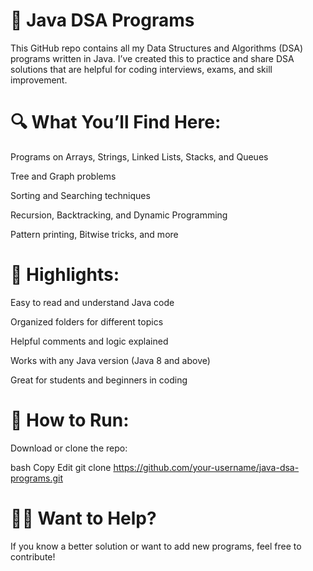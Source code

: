 # 📘 Java DSA Programs
This GitHub repo contains all my Data Structures and Algorithms (DSA) programs written in Java. I’ve created this to practice and share DSA solutions that are helpful for coding interviews, exams, and skill improvement.

# 🔍 What You’ll Find Here:
Programs on Arrays, Strings, Linked Lists, Stacks, and Queues

Tree and Graph problems

Sorting and Searching techniques

Recursion, Backtracking, and Dynamic Programming

Pattern printing, Bitwise tricks, and more

# 📌 Highlights:
Easy to read and understand Java code

Organized folders for different topics

Helpful comments and logic explained

Works with any Java version (Java 8 and above)

Great for students and beginners in coding

# 🚀 How to Run:
Download or clone the repo:

bash
Copy
Edit
git clone https://github.com/your-username/java-dsa-programs.git


# 🙋‍♂️ Want to Help?
If you know a better solution or want to add new programs, feel free to contribute!
